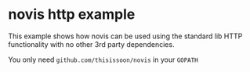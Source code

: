 # novis http example

This example shows how novis can be used using the standard lib HTTP
functionality with no other 3rd party dependencies.

You only need `github.com/thisissoon/novis` in your `GOPATH`
